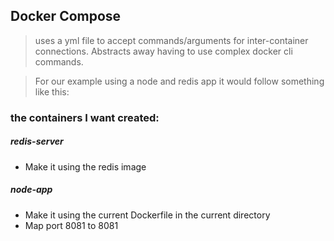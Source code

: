 ## Docker Compose 
> uses a yml file to accept commands/arguments for inter-container connections. Abstracts away having to use complex docker cli commands. 

> For our example using a node and redis app it would follow something like this: 

### the containers I want created: 
##### redis-server 
 * Make it using the redis image 
##### node-app 
 * Make it using the current Dockerfile in the current directory
 * Map port 8081 to 8081 